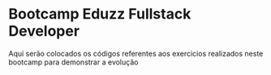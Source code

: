 # Bootcamp Eduzz Fullstack Developer
Aqui serão colocados os códigos referentes aos exercicios realizados neste bootcamp para demonstrar a evolução

